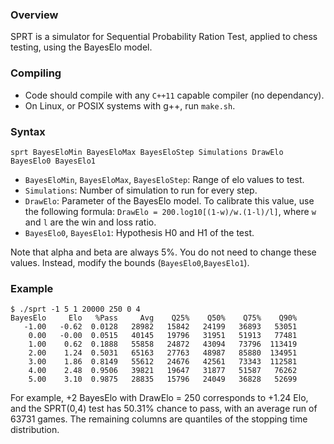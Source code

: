 ### Overview

SPRT is a simulator for Sequential Probability Ration Test, applied to chess
testing, using the BayesElo model.

### Compiling

* Code should compile with any `C++11` capable compiler (no dependancy).
* On Linux, or POSIX systems with g++, run `make.sh`.

### Syntax

`sprt BayesEloMin BayesEloMax BayesEloStep Simulations DrawElo BayesElo0 BayesElo1`

* `BayesEloMin`, `BayesEloMax`, `BayesEloStep`: Range of elo values to test.
* `Simulations`: Number of simulation to run for every step.
* `DrawElo`: Parameter of the BayesElo model. To calibrate this value, use the
following formula: `DrawElo = 200.log10[(1-w)/w.(1-l)/l]`, where `w` and `l`
are the win and loss ratio.
* `BayesElo0`, `BayesElo1`: Hypothesis H0 and H1 of the test.

Note that alpha and beta are always 5%. You do not need to change these values.
Instead, modify the bounds (`BayesElo0`,`BayesElo1`).

### Example

	$ ./sprt -1 5 1 20000 250 0 4
	BayesElo     Elo   %Pass     Avg    Q25%    Q50%    Q75%    Q90%
	   -1.00   -0.62  0.0128   28982   15842   24199   36893   53051
	    0.00   -0.00  0.0515   40145   19796   31951   51913   77481
	    1.00    0.62  0.1888   55858   24872   43094   73796  113419
	    2.00    1.24  0.5031   65163   27763   48987   85880  134951
	    3.00    1.86  0.8149   55612   24676   42561   73343  112581
	    4.00    2.48  0.9506   39821   19647   31877   51587   76262
	    5.00    3.10  0.9875   28835   15796   24049   36828   52699

For example, +2 BayesElo with DrawElo = 250 corresponds to +1.24 Elo, and the
SPRT(0,4) test has 50.31% chance to pass, with an average run of 63731 games.
The remaining columns are quantiles of the stopping time distribution.
